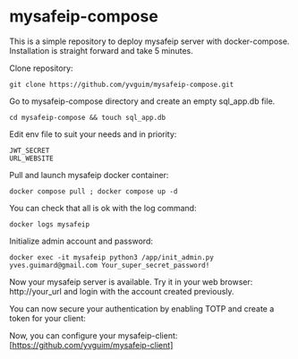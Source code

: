 # mysafeip-compose

This is a simple repository to deploy mysafeip server with docker-compose.
Installation is straight forward and take 5 minutes.

Clone repository:
```
git clone https://github.com/yvguim/mysafeip-compose.git
```

Go to mysafeip-compose directory and create an empty sql_app.db file.
```
cd mysafeip-compose && touch sql_app.db
```

Edit env file to suit your needs and in priority:
```
JWT_SECRET
URL_WEBSITE
```

Pull and launch mysafeip docker container:
```
docker compose pull ; docker compose up -d
```

You can check that all is ok with the log command:
```
docker logs mysafeip 
```

Initialize admin account and password:
```
docker exec -it mysafeip python3 /app/init_admin.py yves.guimard@gmail.com Your_super_secret_password!
```

Now your mysafeip server is available. Try it in your web browser: http://your_url and login with the account created previously.

You can now secure your authentication by enabling TOTP and create a token for your client:

Now, you can configure your mysafeip-client: [https://github.com/yvguim/mysafeip-client]
